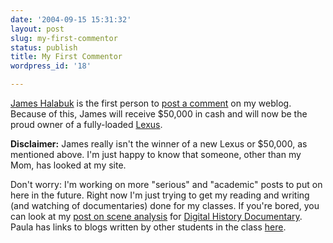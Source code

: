 ```yaml
---
date: '2004-09-15 15:31:32'
layout: post
slug: my-first-commentor
status: publish
title: My First Commentor
wordpress_id: '18'

---
```


[James Halabuk](http://www.jameshalabuk.net) is the first person to [post a comment](/2004/09/07/writing-the-prospectus/#comment-4) on my weblog. Because of this, James will receive $50,000 in cash and will now be the proud owner of a fully-loaded [Lexus](http://www.lexus.com).




**Disclaimer:** James really isn't the winner of a new Lexus or $50,000, as mentioned above. I'm just happy to know that someone, other than my Mom, has looked at my site.




Don't worry: I'm working on more "serious" and "academic" posts to put on here in the future. Right now I'm just trying to get my reading and writing (and watching of documentaries) done for my classes. If you're bored, you can look at my [post on scene analysis](http://clioweb.org/documentary/index.php/archives/scene-analysis/) for [Digital History Documentary](http://www.archiva.net/hist615ay04/). Paula has links to blogs written by other students in the class [here](http://www.archiva.net/hist615ay04/hist615students.htm).
